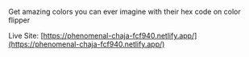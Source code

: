 Get amazing colors you can ever imagine with their hex code on color flipper

Live Site: [https://phenomenal-chaja-fcf940.netlify.app/](https://phenomenal-chaja-fcf940.netlify.app/)
